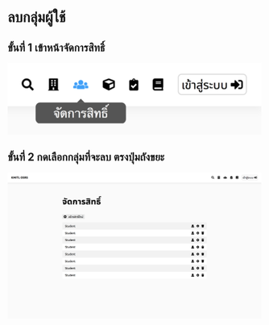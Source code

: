# ลบกลุ่มผู้ใช้

## ขั้นที่ 1 เข้าหน้าจัดการสิทธิ์
![](../../img/navigation-bar/permission-button.png)

## ขั้นที่ 2 กดเลือกกลุ่มที่จะลบ ตรงปุ่มถังขยะ
![](../../img/manage-role-permission/overall.png)
